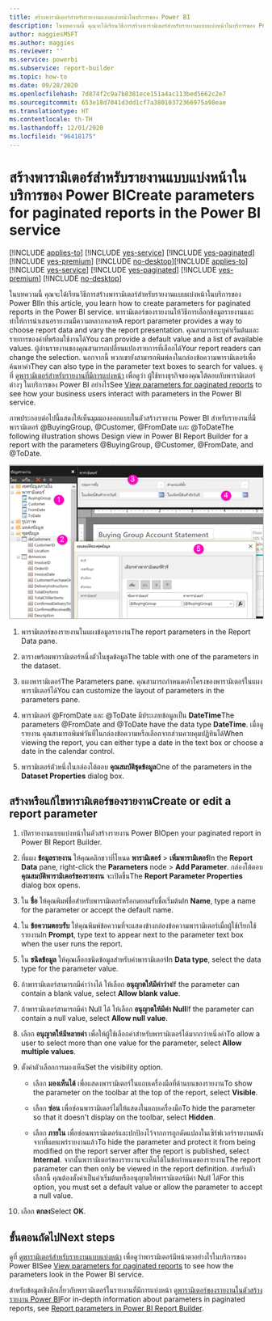 ```yaml
---
title: สร้างพารามิเตอร์สำหรับรายงานแบบแบ่งหน้าในบริการของ Power BI
description: ในบทความนี้ คุณจะได้เรียนวิธีการสร้างพารามิเตอร์สำหรับรายงานแบบแบ่งหน้าในบริการของ Power BI
author: maggiesMSFT
ms.author: maggies
ms.reviewer: ''
ms.service: powerbi
ms.subservice: report-builder
ms.topic: how-to
ms.date: 09/28/2020
ms.openlocfilehash: 7d874f2c9a7b8381ece151a4ac113bed5662c2e7
ms.sourcegitcommit: 653e18d7041d3dd1cf7a38010372366975a98eae
ms.translationtype: HT
ms.contentlocale: th-TH
ms.lasthandoff: 12/01/2020
ms.locfileid: "96418175"
---
```

# <a name="create-parameters-for-paginated-reports-in-the-power-bi-service"></a><span data-ttu-id="4d3a1-103">สร้างพารามิเตอร์สำหรับรายงานแบบแบ่งหน้าในบริการของ Power BI</span><span class="sxs-lookup"><span data-stu-id="4d3a1-103">Create parameters for paginated reports in the Power BI service</span></span>

<span data-ttu-id="4d3a1-104">[!INCLUDE [applies-to](../includes/applies-to.md)] [!INCLUDE [yes-service](../includes/yes-service.md)] [!INCLUDE [yes-paginated](../includes/yes-paginated.md)] [!INCLUDE [yes-premium](../includes/yes-premium.md)] [!INCLUDE [no-desktop](../includes/no-desktop.md)]</span><span class="sxs-lookup"><span data-stu-id="4d3a1-104">[!INCLUDE [applies-to](../includes/applies-to.md)] [!INCLUDE [yes-service](../includes/yes-service.md)] [!INCLUDE [yes-paginated](../includes/yes-paginated.md)] [!INCLUDE [yes-premium](../includes/yes-premium.md)] [!INCLUDE [no-desktop](../includes/no-desktop.md)]</span></span> 

<span data-ttu-id="4d3a1-105">ในบทความนี้ คุณจะได้เรียนวิธีการสร้างพารามิเตอร์สำหรับรายงานแบบแบ่งหน้าในบริการของ Power BI</span><span class="sxs-lookup"><span data-stu-id="4d3a1-105">In this article, you learn how to create parameters for paginated reports in the Power BI service.</span></span>  <span data-ttu-id="4d3a1-106">พารามิเตอร์ของรายงานให้วิธีการเลือกข้อมูลรายงานและทำให้การนำเสนอรายงานมีความหลากหลาย</span><span class="sxs-lookup"><span data-stu-id="4d3a1-106">A report parameter provides a way to choose report data and vary the report presentation.</span></span> <span data-ttu-id="4d3a1-107">คุณสามารถระบุค่าเริ่มต้นและรายการของค่าที่พร้อมใช้งานได้</span><span class="sxs-lookup"><span data-stu-id="4d3a1-107">You can provide a default value and a list of available values.</span></span> <span data-ttu-id="4d3a1-108">ผู้อ่านรายงานของคุณสามารถเปลี่ยนแปลงรายการที่เลือกได้</span><span class="sxs-lookup"><span data-stu-id="4d3a1-108">Your report readers can change the selection.</span></span> <span data-ttu-id="4d3a1-109">นอกจากนี้ พวกเขายังสามารถพิมพ์ลงในกล่องข้อความพารามิเตอร์เพื่อค้นหาค่า</span><span class="sxs-lookup"><span data-stu-id="4d3a1-109">They can also type in the parameter text boxes to search for values.</span></span> <span data-ttu-id="4d3a1-110">ดูที่ [ดูพารามิเตอร์สำหรับรายงานที่มีการแบ่งหน้า](../consumer/paginated-reports-view-parameters.md) เพื่อดูว่า ผู้ใช้ทางธุรกิจของคุณโต้ตอบกับพารามิเตอร์ต่างๆ ในบริการของ Power BI อย่างไร</span><span class="sxs-lookup"><span data-stu-id="4d3a1-110">See [View parameters for paginated reports](../consumer/paginated-reports-view-parameters.md) to see how your business users interact with parameters in the Power BI service.</span></span>  

<span data-ttu-id="4d3a1-111">ภาพประกอบต่อไปนี้แสดงให้เห็นมุมมองออกแบบในตัวสร้างรายงาน Power BI สำหรับรายงานที่มีพารามิเตอร์ @BuyingGroup, @Customer, @FromDate และ @ToDate</span><span class="sxs-lookup"><span data-stu-id="4d3a1-111">The following illustration shows Design view in Power BI Report Builder for a report with the parameters @BuyingGroup, @Customer, @FromDate, and @ToDate.</span></span> 
  
![พารามิเตอร์ในตัวสร้างรายงาน](media/paginated-reports-parameters/power-bi-paginated-parameters-report-builder.png)
  
1.  <span data-ttu-id="4d3a1-113">พารามิเตอร์ของรายงานในแผงข้อมูลรายงาน</span><span class="sxs-lookup"><span data-stu-id="4d3a1-113">The report parameters in the Report Data pane.</span></span>  
  
2.  <span data-ttu-id="4d3a1-114">ตารางพร้อมพารามิเตอร์หนึ่งตัวในชุดข้อมูล</span><span class="sxs-lookup"><span data-stu-id="4d3a1-114">The table with one of the parameters in the dataset.</span></span>  
  
3.  <span data-ttu-id="4d3a1-115">แผงพารามิเตอร์</span><span class="sxs-lookup"><span data-stu-id="4d3a1-115">The Parameters pane.</span></span> <span data-ttu-id="4d3a1-116">คุณสามารถกำหนดเค้าโครงของพารามิเตอร์ในแผงพารามิเตอร์ได้</span><span class="sxs-lookup"><span data-stu-id="4d3a1-116">You can customize the layout of parameters in the parameters pane.</span></span> 
  
4.  <span data-ttu-id="4d3a1-117">พารามิเตอร์ @FromDate และ @ToDate มีประเภทข้อมูลเป็น **DateTime**</span><span class="sxs-lookup"><span data-stu-id="4d3a1-117">The parameters @FromDate and @ToDate have the data type **DateTime**.</span></span> <span data-ttu-id="4d3a1-118">เมื่อดูรายงาน คุณสามารถพิมพ์วันที่ในกล่องข้อความหรือเลือกจากส่วนควบคุมปฏิทินได้</span><span class="sxs-lookup"><span data-stu-id="4d3a1-118">When viewing the report, you can either type a date in the text box or choose a date in the calendar control.</span></span> 

5.  <span data-ttu-id="4d3a1-119">พารามิเตอร์ตัวหนึ่งในกล่องโต้ตอบ **คุณสมบัติชุดข้อมูล**</span><span class="sxs-lookup"><span data-stu-id="4d3a1-119">One of the parameters in the **Dataset Properties** dialog box.</span></span>  

  
## <a name="create-or-edit-a-report-parameter"></a><span data-ttu-id="4d3a1-120">สร้างหรือแก้ไขพารามิเตอร์ของรายงาน</span><span class="sxs-lookup"><span data-stu-id="4d3a1-120">Create or edit a report parameter</span></span>  
  
1.  <span data-ttu-id="4d3a1-121">เปิดรายงานแบบแบ่งหน้าในตัวสร้างรายงาน Power BI</span><span class="sxs-lookup"><span data-stu-id="4d3a1-121">Open your paginated report in Power BI Report Builder.</span></span>

1. <span data-ttu-id="4d3a1-122">ที่แผง **ข้อมูลรายงาน** ให้คุณคลิกขวาที่โหนด **พารามิเตอร์** > **เพิ่มพารามิเตอร์**</span><span class="sxs-lookup"><span data-stu-id="4d3a1-122">In the **Report Data** pane, right-click the **Parameters** node > **Add Parameter**.</span></span> <span data-ttu-id="4d3a1-123">กล่องโต้ตอบ **คุณสมบัติพารามิเตอร์ของรายงาน** จะเปิดขึ้น</span><span class="sxs-lookup"><span data-stu-id="4d3a1-123">The **Report Parameter Properties** dialog box opens.</span></span>  
  
2.  <span data-ttu-id="4d3a1-124">ใน **ชื่อ** ให้คุณพิมพ์ชื่อสำหรับพารามิเตอร์หรือกดยอมรับชื่อเริ่มต้น</span><span class="sxs-lookup"><span data-stu-id="4d3a1-124">In **Name**, type a name for the parameter or accept the default name.</span></span>  
  
3.  <span data-ttu-id="4d3a1-125">ใน **ข้อความตอบรับ** ให้คุณพิมพ์ข้อความที่จะแสดงข้างกล่องข้อความพารามิเตอร์เมื่อผู้ใช้เรียกใช้รายงาน</span><span class="sxs-lookup"><span data-stu-id="4d3a1-125">In **Prompt**, type text to appear next to the parameter text box when the user runs the report.</span></span>  
  
4.  <span data-ttu-id="4d3a1-126">ใน **ชนิดข้อมูล** ให้คุณเลือกชนิดข้อมูลสำหรับค่าพารามิเตอร์</span><span class="sxs-lookup"><span data-stu-id="4d3a1-126">In **Data type**, select the data type for the parameter value.</span></span>  
  
5.  <span data-ttu-id="4d3a1-127">ถ้าพารามิเตอร์สามารถมีค่าว่างได้ ให้เลือก **อนุญาตให้มีค่าว่าง**</span><span class="sxs-lookup"><span data-stu-id="4d3a1-127">If the parameter can contain a blank value, select **Allow blank value**.</span></span>  
  
6.  <span data-ttu-id="4d3a1-128">ถ้าพารามิเตอร์สามารถมีค่า Null ได้ ให้เลือก **อนุญาตให้มีค่า Null**</span><span class="sxs-lookup"><span data-stu-id="4d3a1-128">If the parameter can contain a null value, select **Allow null value**.</span></span>  
  
7.  <span data-ttu-id="4d3a1-129">เลือก **อนุญาตให้มีหลายค่า** เพื่อให้ผู้ใช้เลือกค่าสำหรับพารามิเตอร์ได้มากกว่าหนึ่งค่า</span><span class="sxs-lookup"><span data-stu-id="4d3a1-129">To allow a user to select more than one value for the parameter, select **Allow multiple values**.</span></span>  
  
8.  <span data-ttu-id="4d3a1-130">ตั้งค่าตัวเลือกการมองเห็น</span><span class="sxs-lookup"><span data-stu-id="4d3a1-130">Set the visibility option.</span></span>  
  
    -   <span data-ttu-id="4d3a1-131">เลือก **มองเห็นได้** เพื่อแสดงพารามิเตอร์ในแถบเครื่องมือที่ด้านบนของรายงาน</span><span class="sxs-lookup"><span data-stu-id="4d3a1-131">To show the parameter on the toolbar at the top of the report, select **Visible**.</span></span>  
  
    -   <span data-ttu-id="4d3a1-132">เลือก **ซ่อน** เพื่อซ่อนพารามิเตอร์ไม่ให้แสดงในแถบเครื่องมือ</span><span class="sxs-lookup"><span data-stu-id="4d3a1-132">To hide the parameter so that it doesn't display on the toolbar, select **Hidden**.</span></span>  
  
    -   <span data-ttu-id="4d3a1-133">เลือก **ภายใน** เพื่อซ่อนพารามิเตอร์และปกป้องไว้จากการถูกดัดแปลงในเซิร์ฟเวอร์รายงานหลังจากที่เผยแพร่รายงานแล้ว</span><span class="sxs-lookup"><span data-stu-id="4d3a1-133">To hide the parameter and protect it from being modified on the report server after the report is published, select **Internal**.</span></span> <span data-ttu-id="4d3a1-134">จากนั้นพารามิเตอร์ของรายงานจะเห็นได้ในข้อกำหนดของรายงาน</span><span class="sxs-lookup"><span data-stu-id="4d3a1-134">The report parameter can then only be viewed in the report definition.</span></span> <span data-ttu-id="4d3a1-135">สำหรับตัวเลือกนี้ คุณต้องตั้งค่าเป็นค่าเริ่มต้นหรืออนุญาตให้พารามิเตอร์มีค่า Null ได้</span><span class="sxs-lookup"><span data-stu-id="4d3a1-135">For this option, you must set a default value or allow the parameter to accept a null value.</span></span>  
  
9. <span data-ttu-id="4d3a1-136">เลือก **ตกลง**</span><span class="sxs-lookup"><span data-stu-id="4d3a1-136">Select **OK**.</span></span> 

## <a name="next-steps"></a><span data-ttu-id="4d3a1-137">ขั้นตอนถัดไป</span><span class="sxs-lookup"><span data-stu-id="4d3a1-137">Next steps</span></span>

<span data-ttu-id="4d3a1-138">ดูที่ [ดูพารามิเตอร์สำหรับรายงานแบบแบ่งหน้า](../consumer/paginated-reports-view-parameters.md) เพื่อดูว่าพารามิเตอร์มีหน้าตาอย่างไรในบริการของ Power BI</span><span class="sxs-lookup"><span data-stu-id="4d3a1-138">See [View parameters for paginated reports](../consumer/paginated-reports-view-parameters.md) to see how the parameters look in the Power BI service.</span></span>

<span data-ttu-id="4d3a1-139">สำหรับข้อมูลเชิงลึกเกี่ยวกับพารามิเตอร์ในรายงานที่มีการแบ่งหน้า ดู[พารามิเตอร์ของรายงานในตัวสร้างรายงาน Power BI](report-builder-parameters.md)</span><span class="sxs-lookup"><span data-stu-id="4d3a1-139">For in-depth information about parameters in paginated reports, see [Report parameters in Power BI Report Builder](report-builder-parameters.md).</span></span>
